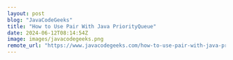 ```yaml
---
layout: post
blog: "JavaCodeGeeks"
title: "How to Use Pair With Java PriorityQueue"
date: 2024-06-12T08:14:54Z
image: images/javacodegeeks.png
remote_url: "https://www.javacodegeeks.com/how-to-use-pair-with-java-priorityqueue.html"
---
```

